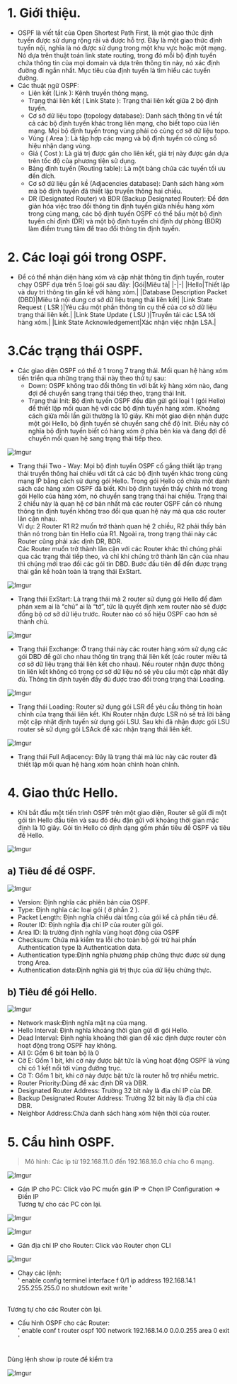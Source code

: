 # 1. Giới thiệu.
* OSPF là viết tắt của Open Shortest Path First, là một giao thức định tuyến được sử dụng rộng rãi và được hỗ trợ. Đây là một giao thức định tuyến nội, nghĩa là nó được sử dụng trong một khu vực hoặc một mạng. Nó dựa trên thuật toán link state routing, trong đó mỗi bộ định tuyến chứa thông tin của mọi domain và dựa trên thông tin này, nó xác định đường đi ngắn nhất. Mục tiêu của định tuyến là tìm hiểu các tuyến đường.
* Các thuật ngữ OSPF:
  * Liên kết (Link ): Kênh truyền thông mạng.
  * Trạng thái liên kết ( Link State ): Trạng thái liên kết giữa 2 bộ định tuyến.
  * Cơ sở dữ liệu topo (topology database): Danh sách thông tin về tất cả các bộ định tuyến khác trong liên mạng, cho biết topo của liên mạng. Mọi bộ định tuyến trong vùng phải có cùng cơ sở dữ liệu topo.
  * Vùng ( Area ): Là tập hợp các mạng và bộ định tuyến có cùng số hiệu nhận dạng vùng.
  * Giá ( Cost ): Là giá trị được gán cho liên kết, giá trị này được gán dựa trên tốc độ của phương tiện sử dụng.
  * Bảng định tuyến (Routing table): Là một bảng chứa các tuyến tối ưu đến đích.
  * Cơ sở dữ liệu gần kề (Adjacencies database): Danh sách hàng xóm mà bộ định tuyến đã thiết lập truyền thông hai chiều.
  * DR (Designated Router) và BDR (Backup Designated Router): Để đơn giản hóa việc trao đổi thông tin định tuyến giữa nhiều hàng xóm trong cùng mạng, các bộ định tuyến OSPF có thể bầu một bộ định tuyến chỉ định (DR) và một bộ định tuyến chỉ định dự phòng (BDR) làm điểm trung tâm để trao đổi thông tin định tuyến.

# 2. Các loại gói trong OSPF. 
* Để có thể nhận diện hàng xóm và cập nhật thông tin định tuyến, router chạy OSPF dựa trên 5 loại gói sau đây:
|Gói|Miêu tả|
|-|-|
|Hello|Thiết lập và duy trì thông tin gần kề với hàng xóm.|
|Database Description Packet (DBD)|Miêu tả nội dung cơ sở dữ liệu trạng thái liên kết|
|Link State Request ( LSR )|Yêu cầu một phần thông tin cụ thể của cơ sở dữ liệu trạng thái liên kết.|
|Link State Update ( LSU )|Truyền tải các LSA tới hàng xóm.|
|Link State Acknowledgement|Xác nhận việc nhận LSA.|

# 3.Các trạng thái OSPF.
* Các giao diện OSPF có thể ở 1 trong 7 trạng thái. Mối quan hệ hàng xóm tiến triển qua những trạng thái này theo thứ tự sau:
  * Down: OSPF không trao đổi thông tin với bất kỳ hàng xóm nào, đang đợi để chuyển sang trạng thái tiếp theo, trạng thái Init.
  * Trạng thái Init:  Bộ định tuyến OSPF đều đặn gửi gói loại 1 (gói Hello) để thiết lập mối quan hệ với các bộ định tuyến hàng xóm. Khoảng cách giữa mỗi lần gửi thường là 10 giây. Khi một giao diện nhận được một gói Hello, bộ định tuyến sẽ chuyển sang chế độ Init. Điều này có nghĩa bộ định tuyến biết có hàng xóm ở phía bên kia và đang đợi để chuyển mối quan hệ sang trạng thái tiếp theo.

![Imgur](https://i.imgur.com/7EvZpZU.png)

  * Trạng thái Two - Way: Mọi bộ định tuyến OSPF cố gắng thiết lập trạng thái truyền thông hai chiều với tất cả các bộ định tuyến khác trong cùng mạng IP bằng cách sử dụng gói Hello. Trong gói Hello có chứa một danh sách các hàng xóm OSPF đã biết. Khi bộ định tuyến thấy chính nó trong gói Hello của hàng xóm, nó chuyển sang trạng thái hai chiều. Trạng thái 2 chiều này là quan hệ cơ bản nhất mà các router OSPF cần có nhưng thông tin định tuyến không trao đổi qua quan hệ này mà qua các router lân cận nhau. <br/>
    Ví dụ: 2 Router R1 R2 muốn trở thành quan hệ 2 chiều, R2 phải thấy bản thân nó trong bản tin Hello của R1. Ngoài ra, trong trạng thái này các Router cũng phải xác dịnh DR, BDR. <br/>
    Các Router muốn trở thành lân cận với các Router khác thì chúng phải qua các trạng thái tiếp theo, và chỉ khi chúng trở thành lân cận của nhau thì chúng mới trao đổi các gói tin DBD. Bước đầu tiên để đến được trạng thái gần kề hoàn toàn là trạng thái ExStart. <br/>

![Imgur](https://i.imgur.com/1gbd3D3.png)

* Trạng thái ExStart: Là trạng thái mà 2 router sử dụng gói Hello để đàm phán xem ai là “chủ” ai là “tớ”, tức là quyết định xem router nào sẽ được đồng bộ cơ sở dữ liệu trước. Router nào có số hiệu OSPF cao hơn sẽ thành chủ.

![Imgur](https://i.imgur.com/Qie5exH.png)

* Trạng thái Exchange: Ở trạng thái này các router hàng xóm sử dụng các gói DBD để gửi cho nhau thông tin trạng thái liên kết (các router miêu tả cơ sở dữ liệu trạng thái liên kết cho nhau). Nếu router nhận được thông tin liên kết không có trong cơ sở dữ liệu nó sẽ yêu cầu một cập nhật đầy đủ. Thông tin định tuyến đầy đủ được trao đổi trong trạng thái Loading.

![Imgur](https://i.imgur.com/8KoIrUI.png)

* Trạng thái Loading: Router sử dụng gói LSR để yêu cầu thông tin hoàn chỉnh của trạng thái liên kết. Khi Router nhận được LSR nó sẽ trả lời bằng một cập nhật định tuyến sử dụng gói LSU. Sau khi đã nhận được gói LSU router sẽ sử dụng gói LSAck để xác nhận trạng thái liên kết.

![Imgur](https://i.imgur.com/FVt2FdA.png)

* Trạng thái Full Adjacency: Đây là trạng thái mà lúc này các router đã thiết lập mối quan hệ hàng xóm hoàn chỉnh hoàn chỉnh.

# 4. Giao thức Hello.
* Khi bắt đầu một tiến trình OSPF trên một giao diện, Router sẽ gửi đi một gói tin Hello đầu tiên và sau đó đều đặn gửi với khoảng thời gian mặc định là 10 giây. Gói tin Hello có định dạng gồm phần tiêu đề OSPF và tiêu đề Hello.

![Imgur](https://i.imgur.com/djf9GDj.png)

## a) Tiêu đề đề OSPF.

![Imgur](https://i.imgur.com/UJ5vGwK.png)

* Version: Định nghĩa các phiên bản của OSPF.
* Type: Định nghĩa các loại gói ( ở phần 2 ).
* Packet Length: Định nghĩa chiều dài tổng của gói kể cả phần tiêu đề.
* Router ID: Định nghĩa địa chỉ IP của router gửi gói.
* Area ID: là trường định nghĩa vùng hoạt động của OSPF
* Checksum: Chứa mã kiểm tra lỗi cho toàn bộ gói trừ hai phần Authentication type là Authentication data.
* Authentication type:Định nghĩa phương pháp chứng thực được sử dụng trong Area.
* Authentication data:Định nghĩa giá trị thực của dữ liệu chứng thực.

## b) Tiêu đề gói Hello.

![Imgur](https://i.imgur.com/ClIjrB2.png)

* Network mask:Định nghĩa mặt nạ của mạng.
* Hello Interval: Định nghĩa khoảng thời gian gửi đi gói Hello.
* Dead Interval: Định nghĩa khoảng thời gian để xác định được router còn hoạt động trong OSPF hay không.
* All 0: Gồm 6 bit toàn bộ là 0
* Cờ E: Gồm 1 bit, khi cờ này được bật tức là vùng hoạt động OSPF là vùng chỉ có 1 kết nối tới vùng đường trục.
* Cờ T: Gồm 1 bit, khi cờ này được bật tức là router hỗ trợ nhiều metric.
* Router Priority:Dùng để xác định DR và DBR.
* Designated Router Address: Trường 32 bit này là địa chỉ IP của DR.
* Backup Designated Router Address: Trường 32 bit này là địa chỉ của DBR.
* Neighbor Address:Chứa danh sách hàng xóm hiện thời của router.

# 5. Cẩu hình OSPF.
> Mô hình: Các ip từ 192.168.11.0 đến 192.168.16.0 chia cho 6 mạng.

![Imgur](https://i.imgur.com/2qZrY01.png)

* Gán IP cho PC: Click vào PC muốn gán IP => Chọn IP Configuration => Điền IP <br/>
	Tương tự cho các PC còn lại.
 
 ![Imgur](https://i.imgur.com/PUgh6vL.png)
 
 ![Imgur](https://i.imgur.com/VjPyTMa.png)
 
 * Gán địa chỉ IP cho Router: Click vào Router chọn CLI

![Imgur](https://i.imgur.com/wzMgxhc.png)

* Chạy các lệnh: <br/>
'
enable
config terminel
interface f 0/1
ip address 192.168.14.1 255.255.255.0
no shutdown
exit
write 
'
<br/>
Tương tự cho các Router còn lại.

* Cấu hình OSPF cho các Router: <br/>
'
enable
conf t
router ospf 100
network 192.168.14.0 0.0.0.255 area 0
exit
'
<br/>
Dùng lệnh show ip route để kiểm tra <br/>

![Imgur](https://i.imgur.com/cX424uy.png)



























